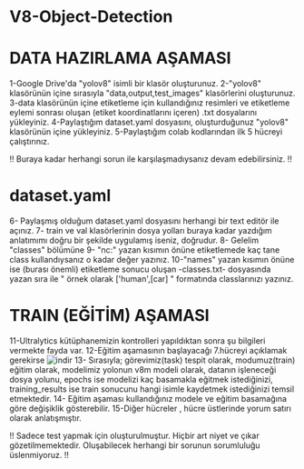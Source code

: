 # V8-Object-Detection

# DATA HAZIRLAMA AŞAMASI #

1-Google Drive'da "yolov8" isimli bir klasör oluşturunuz.
2-"yolov8" klasörünün içine sırasıyla "data,output,test_images" klasörlerini oluşturunuz.
3-data klasörünün içine etiketleme için kullandığınız resimleri ve etiketleme eylemi sonrası oluşan (etiket koordinatlarını içeren) .txt dosyalarını yükleyiniz.
4-Paylaştığım dataset.yaml dosyasını, oluşturduğunuz "yolov8" klasörünün içine yükleyiniz.
5-Paylaştığım colab kodlarından ilk 5 hücreyi çalıştırınız.

!! Buraya kadar herhangi sorun ile karşılaşmadıysanız devam edebilirsiniz. !!

# dataset.yaml #

6- Paylaşmış olduğum dataset.yaml dosyasını herhangi bir text editör ile açınız.
7- train ve val klasörlerinin dosya yolları buraya kadar yazdığım anlatımımı doğru bir şekilde uygulamış iseniz, doğrudur.
8- Gelelim "classes" bölümüne
9- "nc:" yazan kısımın önüne etiketlemede kaç tane class kullandıysanız o kadar değer yazınız.
10-"names" yazan kısımın önüne ise (burası önemli) etiketleme sonucu oluşan -classes.txt- dosyasında yazan sıra ile " örnek olarak ['human',[car]  " formatında classlarınızı yazınız.

# TRAIN (EĞİTİM) AŞAMASI

11-Ultralytics kütüphanemizin kontrolleri yapıldıktan sonra şu bilgileri vermekte fayda var.
12-Eğitim aşamasının başlayacağı 7.hücreyi açıklamak gerekirse ![indir](https://github.com/Poyqraz/V8-Object-Detection/assets/48729799/fa173de1-9f60-49cb-a8f1-0cc0058ecd69)
13- Sırasıyla; görevimiz(task) tespit olarak, modumuz(train) eğitim olarak, modelimiz yolonun v8m modeli olarak, datanın işleneceği dosya yolunu, epochs ise modelizi kaç basamakla eğitmek istediğinizi, training_results ise train sonucunu hangi isimle kaydetmek istediğinizi temsil etmektedir.
14- Eğitim aşaması kullandığınız modele ve eğitim basamağına göre değişiklik gösterebilir.
15-Diğer hücreler , hücre üstlerinde yorum satırı olarak anlatışmıştır.

!! Sadece test yapmak için oluşturulmuştur. Hiçbir art niyet ve çıkar gözetilmemektedir. Oluşabilecek herhangi bir sorunun sorumluluğu üslenmiyoruz. !!
